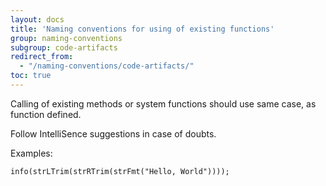```yaml
---
layout: docs
title: 'Naming conventions for using of existing functions'
group: naming-conventions
subgroup: code-artifacts
redirect_from:
  - "/naming-conventions/code-artifacts/"
toc: true
---
```


Calling of existing methods or system functions should use same case, as function defined.

Follow IntelliSence suggestions in case of doubts.

Examples:

```
info(strLTrim(strRTrim(strFmt("Hello, World"))));
```

